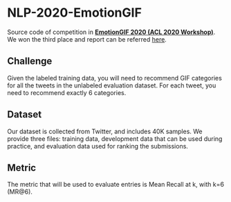 # NLP-2020-EmotionGIF
Source code of competition in **[EmotionGIF 2020 (ACL 2020 Workshop)](https://sites.google.com/view/emotiongif-2020/home?authuser=0)**.
We won the third place and report can be referred [here](https://drive.google.com/file/d/1eLZHL8JqSSlwX43e-IXu352Xz0hMe3ME/view).
## Challenge
Given the labeled training data, you will need to recommend GIF categories for all the tweets in the unlabeled evaluation dataset. 
For each tweet, you need to recommend exactly 6 categories. 
## Dataset
Our dataset is collected from Twitter, and includes 40K samples. 
We provide three files: training data, development data that can be used during practice, and evaluation data used for ranking the submissions.
## Metric
The metric that will be used to evaluate entries is Mean Recall at k, with k=6 (MR@6). 
